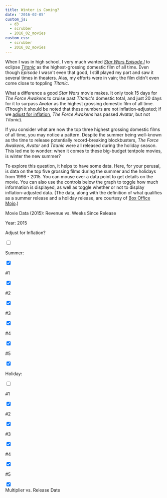 ```yaml
---
title: Winter is Coming?
date: '2016-02-05'
custom_js: 
  - d3
  - scrubber
  - 2016_02_movies
custom_css: 
  - scrubber
  - 2016_02_movies
---
```

When I was in high school, I very much wanted _<a href="http://www.imdb.com/title/tt0120915/" target="_blank">Star Wars Episode I</a>_ to eclipse _<a href="http://www.imdb.com/title/tt0120338/?ref_=nv_sr_1" target="_blank">Titanic</a>_ as the highest-grossing domestic film of all time. Even though _Episode I_ wasn't even that good, I still played my part and saw it several times in theaters. Alas, my efforts were in vain; the film didn't even come close to toppling _Titanic_.

What a difference a good _Star Wars_ movie makes. It only took 15 days for _The Force Awakens_ to cruise past _Titanic_'s domestic total, and just 20 days for it to surpass _Avatar_ as the highest grossing domestic film of all time. (Though it should be noted that these numbers are not inflation-adjusted; if we <a href="http://www.boxofficemojo.com/alltime/adjusted.htm" target="_blank">adjust for inflation</a>, _The Force Awakens_ has passed _Avatar_, but not _Titanic_).

If you consider what are now the top three highest grossing domestic films of all time, you may notice a pattern. Despite the summer being well-known as the time to release potentially record-breaking blockbusters, _The Force Awakens_, _Avatar_ and _Titanic_ were all released during the holiday season. This led me to wonder: when it comes to these big-budget tentpole movies, is winter the new summer?

To explore this question, it helps to have some data. Here, for your perusal, is data on the top five grossing films during the summer and the holidays from 1996 - 2015. You can mouse over a data point to get details on the movie. You can also use the controls below the graph to toggle how much information is displayed, as well as toggle whether or not to display inflation-adjusted data. (The data, along with the definition of what qualifies as a summer release and a holiday release, are courtesy of <a href="http://www.boxofficemojo.com/seasonal/" target="_blank">Box Office Mojo</a>.)

<div class="math-area">
  <div class="math-area-title centered">
    Movie Data (<span class="graph-year">2015</span>): Revenue vs. Weeks Since Release
  </div>
  <div class="math-area-body-visible">
    <div id="graph"></div>
    <div class="container-fluid" id="options">
      <div class="row">
        <div class="col-sm-2"><p>Year: <span class="graph-year">2015</span></p></div>
        <div class="col-sm-6"><div id="yearSlider"></div></div>
        <div class="col-sm-4"><p>Adjust for Inflation?</p>
          <div class="switch">
            <input id="inflation-toggle" class="toggle inflation-toggle" type="checkbox">
            <label for="inflation-toggle"></label>
          </div>
        </div>
      </div>
      <div class="row" id="summer-row">
        <div class="col-xs-2"><p>Summer:</p>
          <div class="switch">
            <input id="summer-toggle" class="toggle summer-toggle" type="checkbox" checked>
            <label for="summer-toggle"></label>
          </div>
        </div>
        <div class="col-xs-2"><p>#1</p>
          <div class="switch">
            <input id="toggle-0" class="toggle summer-toggle" type="checkbox" checked>
            <label for="toggle-0"></label>
          </div> 
        </div>
        <div class="col-xs-2"><p>#2</p>
          <div class="switch">
            <input id="toggle-1" class="toggle summer-toggle" type="checkbox" checked>
            <label for="toggle-1"></label>
          </div>
        </div>
        <div class="col-xs-2"><p>#3</p>
          <div class="switch">
            <input id="toggle-2" class="toggle summer-toggle" type="checkbox" checked>
            <label for="toggle-2"></label>
          </div>
        </div>
        <div class="col-xs-2"><p>#4</p>
          <div class="switch">
            <input id="toggle-3" class="toggle summer-toggle" type="checkbox" checked>
            <label for="toggle-3"></label>
          </div>
        </div>
        <div class="col-xs-2"><p>#5</p>
          <div class="switch">
            <input id="toggle-4" class="toggle summer-toggle" type="checkbox" checked>
            <label for="toggle-4"></label>
          </div>
        </div>
      </div>
      <div class="row" id="holiday-row">
        <div class="col-xs-2"><p>Holiday:</p>
          <div class="switch">
            <input id="holiday-toggle" class="toggle holiday-toggle" type="checkbox">
            <label for="holiday-toggle"></label>
          </div>
        </div>
        <div class="col-xs-2"><p>#1</p>
          <div class="switch">
            <input id="toggle-5" class="toggle holiday-toggle" type="checkbox" checked>
            <label for="toggle-5"></label>
          </div> 
        </div>
        <div class="col-xs-2"><p>#2</p>
          <div class="switch">
            <input id="toggle-6" class="toggle holiday-toggle" type="checkbox" checked>
            <label for="toggle-6"></label>
          </div>
        </div>
        <div class="col-xs-2"><p>#3</p>
          <div class="switch">
            <input id="toggle-7" class="toggle holiday-toggle" type="checkbox" checked>
            <label for="toggle-7"></label>
          </div>
        </div>
        <div class="col-xs-2"><p>#4</p>
          <div class="switch">
            <input id="toggle-8" class="toggle holiday-toggle" type="checkbox" checked>
            <label for="toggle-8"></label>
          </div>
        </div>
        <div class="col-xs-2"><p>#5</p>
          <div class="switch">
            <input id="toggle-9" class="toggle holiday-toggle" type="checkbox" checked>
            <label for="toggle-9"></label>
          </div>
        </div>
      </div>
    </div>
  </div>
</div>

<div class="math-area">
  <div class="math-area-title centered">
    Multiplier vs. Release Date
  </div>
  <div class="math-area-body-visible">
    <div id="multiplier-graph"></div>
  </div>
</div>